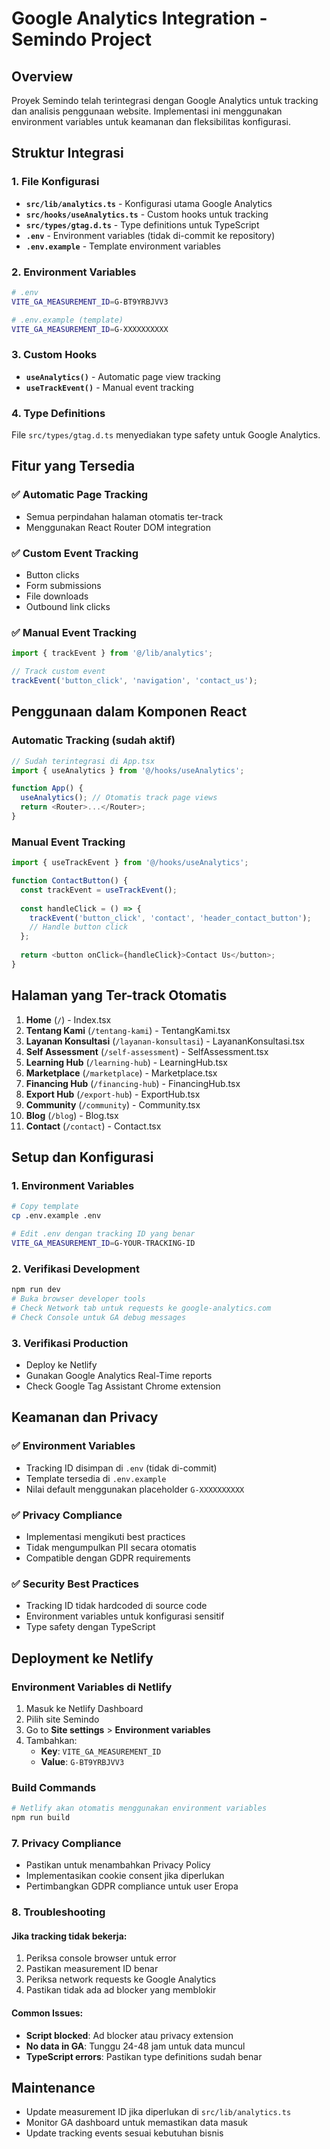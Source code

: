 # Google Analytics Integration - Semindo Project

## Overview
Proyek Semindo telah terintegrasi dengan Google Analytics untuk tracking dan analisis penggunaan website. Implementasi ini menggunakan environment variables untuk keamanan dan fleksibilitas konfigurasi.

## Struktur Integrasi

### 1. File Konfigurasi
- **`src/lib/analytics.ts`** - Konfigurasi utama Google Analytics
- **`src/hooks/useAnalytics.ts`** - Custom hooks untuk tracking
- **`src/types/gtag.d.ts`** - Type definitions untuk TypeScript
- **`.env`** - Environment variables (tidak di-commit ke repository)
- **`.env.example`** - Template environment variables

### 2. Environment Variables
```bash
# .env
VITE_GA_MEASUREMENT_ID=G-BT9YRBJVV3

# .env.example (template)
VITE_GA_MEASUREMENT_ID=G-XXXXXXXXXX
```

### 3. Custom Hooks
- **`useAnalytics()`** - Automatic page view tracking
- **`useTrackEvent()`** - Manual event tracking

### 4. Type Definitions
File `src/types/gtag.d.ts` menyediakan type safety untuk Google Analytics.

## Fitur yang Tersedia

### ✅ Automatic Page Tracking
- Semua perpindahan halaman otomatis ter-track
- Menggunakan React Router DOM integration

### ✅ Custom Event Tracking
- Button clicks
- Form submissions  
- File downloads
- Outbound link clicks

### ✅ Manual Event Tracking
```typescript
import { trackEvent } from '@/lib/analytics';

// Track custom event
trackEvent('button_click', 'navigation', 'contact_us');
```

## Penggunaan dalam Komponen React

### Automatic Tracking (sudah aktif)
```typescript
// Sudah terintegrasi di App.tsx
import { useAnalytics } from '@/hooks/useAnalytics';

function App() {
  useAnalytics(); // Otomatis track page views
  return <Router>...</Router>;
}
```

### Manual Event Tracking
```typescript
import { useTrackEvent } from '@/hooks/useAnalytics';

function ContactButton() {
  const trackEvent = useTrackEvent();
  
  const handleClick = () => {
    trackEvent('button_click', 'contact', 'header_contact_button');
    // Handle button click
  };
  
  return <button onClick={handleClick}>Contact Us</button>;
}
```

## Halaman yang Ter-track Otomatis

1. **Home** (`/`) - Index.tsx
2. **Tentang Kami** (`/tentang-kami`) - TentangKami.tsx
3. **Layanan Konsultasi** (`/layanan-konsultasi`) - LayananKonsultasi.tsx
4. **Self Assessment** (`/self-assessment`) - SelfAssessment.tsx
5. **Learning Hub** (`/learning-hub`) - LearningHub.tsx
6. **Marketplace** (`/marketplace`) - Marketplace.tsx
7. **Financing Hub** (`/financing-hub`) - FinancingHub.tsx
8. **Export Hub** (`/export-hub`) - ExportHub.tsx
9. **Community** (`/community`) - Community.tsx
10. **Blog** (`/blog`) - Blog.tsx
11. **Contact** (`/contact`) - Contact.tsx

## Setup dan Konfigurasi

### 1. Environment Variables
```bash
# Copy template
cp .env.example .env

# Edit .env dengan tracking ID yang benar
VITE_GA_MEASUREMENT_ID=G-YOUR-TRACKING-ID
```

### 2. Verifikasi Development
```bash
npm run dev
# Buka browser developer tools
# Check Network tab untuk requests ke google-analytics.com
# Check Console untuk GA debug messages
```

### 3. Verifikasi Production
- Deploy ke Netlify
- Gunakan Google Analytics Real-Time reports
- Check Google Tag Assistant Chrome extension

## Keamanan dan Privacy

### ✅ Environment Variables
- Tracking ID disimpan di `.env` (tidak di-commit)
- Template tersedia di `.env.example`
- Nilai default menggunakan placeholder `G-XXXXXXXXXX`

### ✅ Privacy Compliance
- Implementasi mengikuti best practices
- Tidak mengumpulkan PII secara otomatis
- Compatible dengan GDPR requirements

### ✅ Security Best Practices
- Tracking ID tidak hardcoded di source code
- Environment variables untuk konfigurasi sensitif
- Type safety dengan TypeScript

## Deployment ke Netlify

### Environment Variables di Netlify
1. Masuk ke Netlify Dashboard
2. Pilih site Semindo
3. Go to **Site settings** > **Environment variables**
4. Tambahkan:
   - **Key**: `VITE_GA_MEASUREMENT_ID`
   - **Value**: `G-BT9YRBJVV3`

### Build Commands
```bash
# Netlify akan otomatis menggunakan environment variables
npm run build
```

### 7. Privacy Compliance
- Pastikan untuk menambahkan Privacy Policy
- Implementasikan cookie consent jika diperlukan
- Pertimbangkan GDPR compliance untuk user Eropa

### 8. Troubleshooting

#### Jika tracking tidak bekerja:
1. Periksa console browser untuk error
2. Pastikan measurement ID benar
3. Periksa network requests ke Google Analytics
4. Pastikan tidak ada ad blocker yang memblokir

#### Common Issues:
- **Script blocked**: Ad blocker atau privacy extension
- **No data in GA**: Tunggu 24-48 jam untuk data muncul
- **TypeScript errors**: Pastikan type definitions sudah benar

## Maintenance
- Update measurement ID jika diperlukan di `src/lib/analytics.ts`
- Monitor GA dashboard untuk memastikan data masuk
- Update tracking events sesuai kebutuhan bisnis